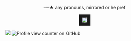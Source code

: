 <p align="center">
┈─★ any pronouns, mirrored or he pref
</p>
<p align="center">

<p align="center">
<img src="https://racgraphics.carrd.co/assets/images/gallery01/2fc678c4.gif?v=cca3bb77" border="10"/>
<p align="center">
  
![](https://racgraphics.carrd.co/assets/images/gallery03/820ecac5.gif?v=a4126910)
![Profile view counter on GitHub](https://komarev.com/ghpvc/?username=raczou)
